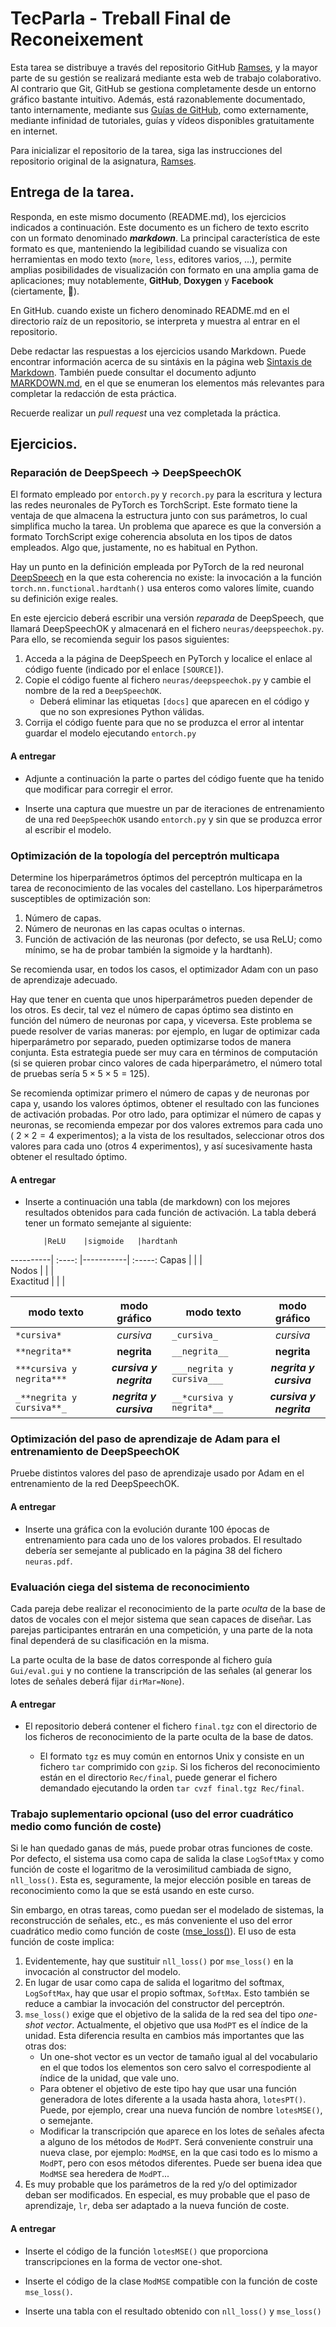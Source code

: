 TecParla - Treball Final de Reconeixement
=========================================

Esta tarea se distribuye a través del repositorio GitHub [Ramses](https://github.com/albino-pav/neuras),
y la mayor parte de su gestión se realizará mediante esta web de trabajo colaborativo.  Al contrario que
Git, GitHub se gestiona completamente desde un entorno gráfico bastante intuitivo. Además, está 
razonablemente documentado, tanto internamente, mediante sus [Guías de GitHub](https://guides.github.com/),
como externamente, mediante infinidad de tutoriales, guías y vídeos disponibles gratuitamente en internet.

Para inicializar el repositorio de la tarea, siga las instrucciones del repositorio original de la
asignatura, [Ramses](https://github.com/albino-pav/ramses).

Entrega de la tarea.
--------------------

Responda, en este mismo documento (README.md), los ejercicios indicados a continuación. Este documento es
un fichero de texto escrito con un formato denominado _**markdown**_. La principal característica de este
formato es que, manteniendo la legibilidad cuando se visualiza con herramientas en modo texto (`more`,
`less`, editores varios, ...), permite amplias posibilidades de visualización con formato en una amplia
gama de aplicaciones; muy notablemente, **GitHub**, **Doxygen** y **Facebook** (ciertamente, :eyes:).

En GitHub. cuando existe un fichero denominado README.md en el directorio raíz de un repositorio, se
interpreta y muestra al entrar en el repositorio.

Debe redactar las respuestas a los ejercicios usando Markdown. Puede encontrar información acerca de su
sintáxis en la página web [Sintaxis de Markdown](https://daringfireball.net/projects/markdown/syntax).
También puede consultar el documento adjunto [MARKDOWN.md](MARKDOWN.md), en el que se enumeran los
elementos más relevantes para completar la redacción de esta práctica.

Recuerde realizar un *pull request* una vez completada la práctica.

Ejercicios.
-----------

### Reparación de DeepSpeech -> DeepSpeechOK

El formato empleado por `entorch.py` y `recorch.py` para la escritura y lectura las redes neuronales de 
PyTorch es TorchScript. Este formato tiene la ventaja de que almacena la estructura junto con sus parámetros,
lo cual simplifica mucho la tarea. Un problema que aparece es que la conversión a formato TorchScript exige
coherencia absoluta en los tipos de datos empleados. Algo que, justamente, no es habitual en Python.

Hay un punto en la definición empleada por PyTorch de la red neuronal
[DeepSpeech](https://pytorch.org/audio/stable/generated/torchaudio.models.DeepSpeech.html) en la que esta
coherencia no existe: la invocación a la función `torch.nn.functional.hardtanh()` usa enteros como valores
límite, cuando su definición exige reales.

En este ejercicio deberá escribir una versión *reparada* de DeepSpeech, que llamará DeepSpeechOK y almacenará
en el fichero `neuras/deepspeechok.py`. Para ello, se recomienda seguir los pasos siguientes:

1. Acceda a la página de DeepSpeech en PyTorch y localice el enlace al código fuente (indicado por el enlace
`[SOURCE]`).
2. Copie el código fuente al fichero `neuras/deepspeechok.py` y cambie el nombre de la red a `DeepSpeechOK`.
	- Deberá eliminar las etiquetas `[docs]` que aparecen en el código y que no son expresiones Python
	  válidas.
3. Corrija el código fuente para que no se produzca el error al intentar guardar el modelo ejecutando
  `entorch.py`

#### A entregar

- Adjunte a continuación la parte o partes del código fuente que ha tenido que modificar para corregir el error.


- Inserte una captura que muestre un par de iteraciones de entrenamiento de una red `DeepSpeechOK` usando
  `entorch.py` y sin que se produzca error al escribir el modelo.


### Optimización de la topología del perceptrón multicapa

Determine los hiperparámetros óptimos del perceptrón multicapa en la tarea de reconocimiento de las vocales del
castellano. Los hiperparámetros susceptibles de optimización son:

1. Número de capas.
2. Número de neuronas en las capas ocultas o internas.
3. Función de activación de las neuronas (por defecto, se usa ReLU; como mínimo, se ha de probar también la
   sigmoide y la hardtanh).

Se recomienda usar, en todos los casos, el optimizador Adam con un paso de aprendizaje adecuado.

Hay que tener en cuenta que unos hiperparámetros pueden depender de los otros. Es decir, tal vez el número de
capas óptimo sea distinto en función del número de neuronas por capa, y viceversa. Este problema se puede
resolver de varias maneras: por ejemplo, en lugar de optimizar cada hiperparámetro por separado, pueden
optimizarse todos de manera conjunta. Esta estrategia puede ser muy cara en términos de computación (si se
quieren probar cinco valores de cada hiperparámetro, el número total de pruebas sería $5\times 5\times 5=125$).

Se recomienda optimizar primero el número de capas y de neuronas por capa y, usando los valores óptimos, obtener
el resultado con las funciones de activación probadas. Por otro lado, para optimizar el número de capas y neuronas,
se recomienda empezar por dos valores extremos para cada uno ( $2\times 2=4$ experimentos); a la vista de los
resultados, seleccionar otros dos valores para cada uno (otros 4 experimentos), y así sucesivamente hasta obtener
el resultado óptimo.

#### A entregar

- Inserte a continuación una tabla (de markdown) con los mejores resultados obtenidos para cada función de
  activación. La tabla deberá tener un formato semejante al siguiente:

          |ReLU    |sigmoide   |hardtanh  
----------| :----: |-----------| :-----: 
Capas     |        |           |             
Nodos     |        |           |             
Exactitud |        |           |             


modo texto               |modo gráfico           |modo texto                |modo gráfico
-------------------------| :-------------------: |--------------------------| :--------------------:
`*cursiva*`              |*cursiva*              |`_cursiva_`               |_cursiva_              
`**negrita**`            |**negrita**            |`__negrita__`             |__negrita__            
`***cursiva y negrita***`|***cursiva y negrita***|`___negrita y cursiva___` |___negrita y cursiva___
`_**negrita y cursiva**_`|__*negrita y cursiva*__|`__*cursiva y negrita*__ `|_**cursiva y negrita**_

### Optimización del paso de aprendizaje de Adam para el entrenamiento de DeepSpeechOK

Pruebe distintos valores del paso de aprendizaje usado por Adam en el entrenamiento de la red DeepSpeechOK.

#### A entregar

- Inserte una gráfica con la evolución durante 100 épocas de entrenamiento para cada uno de los valores probados.
  El resultado debería ser semejante al publicado en la página 38 del fichero `neuras.pdf`.

### Evaluación ciega del sistema de reconocimiento

Cada pareja debe realizar el reconocimiento de la parte *oculta* de la base de datos de vocales con el mejor sistema
que sean capaces de diseñar. Las parejas participantes entrarán en una competición, y una parte de la nota final
dependerá de su clasificación en la misma.

La parte oculta de la base de datos corresponde al fichero guía `Gui/eval.gui` y no contiene la transcripción
de las señales (al generar los lotes de señales deberá fijar `dirMar=None`).

#### A entregar

- El repositorio deberá contener el fichero `final.tgz` con el directorio de los ficheros de reconocimiento de la
  parte oculta de la base de datos.

  + El formato `tgz` es muy común en entornos Unix y consiste en un fichero `tar` comprimido con `gzip`. Si los
	ficheros del reconocimiento están en el directorio `Rec/final`, puede generar el fichero demandado ejecutando
	la orden `tar cvzf final.tgz Rec/final`.

### Trabajo suplementario opcional (uso del error cuadrático medio como función de coste)

Si le han quedado ganas de más, puede probar otras funciones de coste. Por defecto, el sistema usa como capa de
salida la clase `LogSoftMax` y como función de coste el logaritmo de la verosimilitud cambiada de signo,
`nll_loss()`. Esta es, seguramente, la mejor elección posible en tareas de reconocimiento como la que se está
usando en este curso.

Sin embargo, en otras tareas, como puedan ser el modelado de sistemas, la reconstrucción de señales, etc., es
más conveniente el uso del error cuadrático medio como función de coste 
([mse_loss()](https://pytorch.org/docs/stable/generated/torch.nn.functional.mse_loss.html)). El uso de esta función
de coste implica:

1. Evidentemente, hay que sustituir `nll_loss()` por `mse_loss()` en la invocación al constructor del modelo.
2. En lugar de usar como capa de salida el logaritmo del softmax, `LogSoftMax`, hay que usar el propio softmax,
   `SoftMax`. Esto también se reduce a cambiar la invocación del constructor del perceptrón.
3. `mse_loss()` exige que el objetivo de la salida de la red sea del tipo *one-shot vector*. Actualmente, el
   objetivo que usa `ModPT` es el índice de la unidad. Esta diferencia resulta en cambios más importantes que
   las otras dos:
   - Un one-shot vector es un vector de tamaño igual al del vocabulario en el que todos los elementos son cero
     salvo el correspodiente al índice de la unidad, que vale uno.
   - Para obtener el objetivo de este tipo hay que usar una función generadora de lotes diferente a la usada hasta
     ahora, `lotesPT()`. Puede, por ejemplo, crear una nueva función de nombre `lotesMSE()`, o semejante.
   - Modificar la transcripción que aparece en los lotes de señales afecta a alguno de los métodos de `ModPT`. Será
     conveniente construir una nueva clase, por ejemplo: `ModMSE`, en la que casi todo es lo mismo a `ModPT`, pero
	 con esos métodos diferentes. Puede ser buena idea que `ModMSE` sea heredera de `ModPT`...
4. Es muy probable que los parámetros de la red y/o del optimizador deban ser modificados. En especial, es muy
   probable que el paso de aprendizaje, `lr`, deba ser adaptado a la nueva función de coste.

#### A entregar

- Inserte el código de la función `lotesMSE()` que proporciona transcripciones en la forma de vector one-shot.

- Inserte el código de la clase `ModMSE` compatible con la función de coste `mse_loss()`.

- Inserte una tabla con el resultado obtenido con `nll_loss()` y `mse_loss()`
